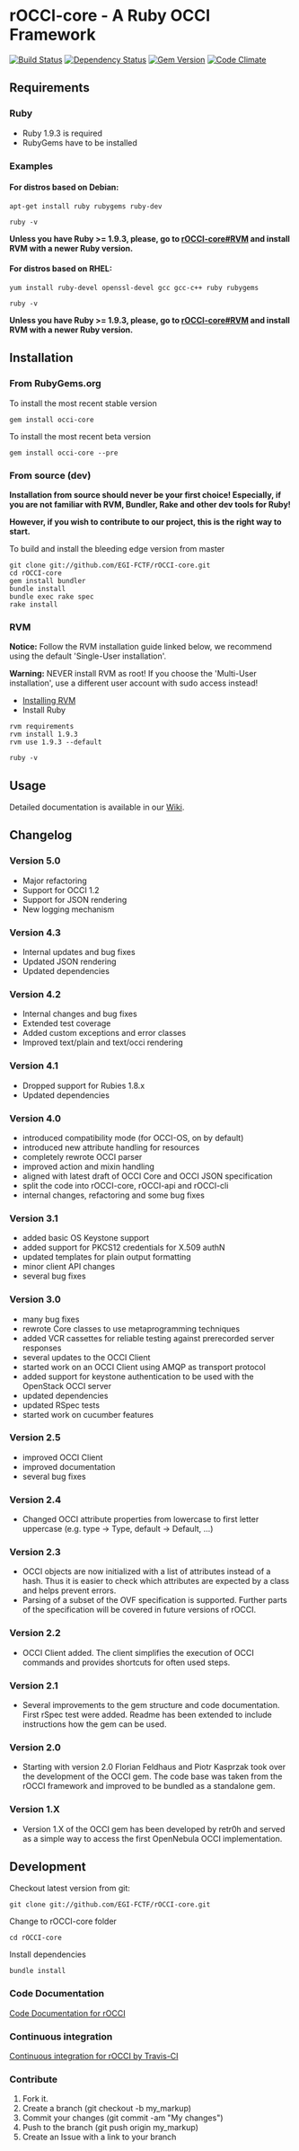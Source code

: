 rOCCI-core - A Ruby OCCI Framework
=================================

[![Build Status](https://secure.travis-ci.org/EGI-FCTF/rOCCI-core.png)](http://travis-ci.org/EGI-FCTF/rOCCI-core)
[![Dependency Status](https://gemnasium.com/EGI-FCTF/rOCCI-core.png)](https://gemnasium.com/EGI-FCTF/rOCCI-core)
[![Gem Version](https://fury-badge.herokuapp.com/rb/occi-core.png)](https://badge.fury.io/rb/occi-core)
[![Code Climate](https://codeclimate.com/github/EGI-FCTF/rOCCI-core.png)](https://codeclimate.com/github/EGI-FCTF/rOCCI-core)

Requirements
------------

### Ruby
* Ruby 1.9.3 is required
* RubyGems have to be installed

### Examples
#### For distros based on Debian:
~~~
apt-get install ruby rubygems ruby-dev
~~~
~~~
ruby -v
~~~

**Unless you have Ruby >= 1.9.3, please, go to [rOCCI-core#RVM](#rvm) and install RVM with a newer Ruby version.**

#### For distros based on RHEL:
~~~
yum install ruby-devel openssl-devel gcc gcc-c++ ruby rubygems
~~~
~~~
ruby -v
~~~

**Unless you have Ruby >= 1.9.3, please, go to [rOCCI-core#RVM](#rvm) and install RVM with a newer Ruby version.**

Installation
------------

### From RubyGems.org

To install the most recent stable version

    gem install occi-core

To install the most recent beta version

    gem install occi-core --pre

### From source (dev)

**Installation from source should never be your first choice! Especially, if you are not familiar with RVM, Bundler, Rake and other dev tools for Ruby!**

**However, if you wish to contribute to our project, this is the right way to start.**

To build and install the bleeding edge version from master

    git clone git://github.com/EGI-FCTF/rOCCI-core.git
    cd rOCCI-core
    gem install bundler
    bundle install
    bundle exec rake spec
    rake install

### RVM

**Notice:** Follow the RVM installation guide linked below, we recommend using the default 'Single-User installation'.

**Warning:** NEVER install RVM as root! If you choose the 'Multi-User installation', use a different user account with sudo access instead!

* [Installing RVM](https://rvm.io/rvm/install#explained)
* Install Ruby

~~~
rvm requirements
rvm install 1.9.3
rvm use 1.9.3 --default
~~~
~~~
ruby -v
~~~

Usage
-----
Detailed documentation is available in our [Wiki](https://github.com/EGI-FCTF/rOCCI-core/wiki).

Changelog
---------

### Version 5.0
* Major refactoring
* Support for OCCI 1.2
* Support for JSON rendering
* New logging mechanism

### Version 4.3
* Internal updates and bug fixes
* Updated JSON rendering
* Updated dependencies

### Version 4.2
* Internal changes and bug fixes
* Extended test coverage
* Added custom exceptions and error classes
* Improved text/plain and text/occi rendering

### Version 4.1
* Dropped support for Rubies 1.8.x
* Updated dependencies

### Version 4.0
* introduced compatibility mode (for OCCI-OS, on by default)
* introduced new attribute handling for resources
* completely rewrote OCCI parser
* improved action and mixin handling
* aligned with latest draft of OCCI Core and OCCI JSON specification
* split the code into rOCCI-core, rOCCI-api and rOCCI-cli
* internal changes, refactoring and some bug fixes

### Version 3.1
* added basic OS Keystone support
* added support for PKCS12 credentials for X.509 authN
* updated templates for plain output formatting
* minor client API changes
* several bug fixes

### Version 3.0

* many bug fixes
* rewrote Core classes to use metaprogramming techniques
* added VCR cassettes for reliable testing against prerecorded server responses
* several updates to the OCCI Client
* started work on an OCCI Client using AMQP as transport protocol
* added support for keystone authentication to be used with the OpenStack OCCI server
* updated dependencies
* updated RSpec tests
* started work on cucumber features

### Version 2.5

* improved OCCI Client
* improved documentation
* several bug fixes

### Version 2.4

* Changed OCCI attribute properties from lowercase to first letter uppercase (e.g. type -> Type, default -> Default, ...)

### Version 2.3

* OCCI objects are now initialized with a list of attributes instead of a hash. Thus it is easier to check which
attributes are expected by a class and helps prevent errors.
* Parsing of a subset of the OVF specification is supported. Further parts of the specification will be covered in
future versions of rOCCI.

### Version 2.2

* OCCI Client added. The client simplifies the execution of OCCI commands and provides shortcuts for often used steps.

### Version 2.1

* Several improvements to the gem structure and code documentation. First rSpec test were added. Readme has been extended to include instructions how the gem can be used.

### Version 2.0

* Starting with version 2.0 Florian Feldhaus and Piotr Kasprzak took over the development of the OCCI gem. The code base was taken from the rOCCI framework and improved to be bundled as a standalone gem.

### Version 1.X

* Version 1.X of the OCCI gem has been developed by retr0h and served as a simple way to access the first OpenNebula OCCI implementation.

Development
-----------

Checkout latest version from git:

    git clone git://github.com/EGI-FCTF/rOCCI-core.git

Change to rOCCI-core folder

    cd rOCCI-core

Install dependencies

    bundle install

### Code Documentation

[Code Documentation for rOCCI](http://rubydoc.info/github/EGI-FCTF/rOCCI-core/)

### Continuous integration

[Continuous integration for rOCCI by Travis-CI](http://travis-ci.org/EGI-FCTF/rOCCI-core/)

### Contribute

1. Fork it.
2. Create a branch (git checkout -b my_markup)
3. Commit your changes (git commit -am "My changes")
4. Push to the branch (git push origin my_markup)
5. Create an Issue with a link to your branch
